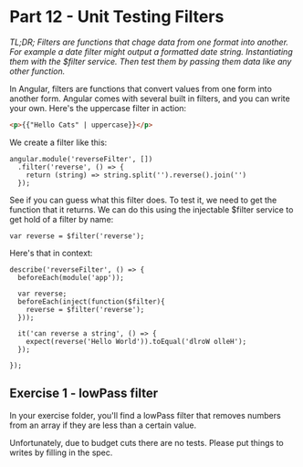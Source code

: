 # Part 12 - Unit Testing Filters

*TL;DR; Filters are functions that chage data from one format into another. For example a date filter might output a formatted date string. Instantiating them with the $filter service. Then test them by passing them data like any other function.*

In Angular, filters are functions that convert values from one form into another form. Angular comes with several built in filters, and you can write your own. Here's the uppercase filter in action:

```html
<p>{{"Hello Cats" | uppercase}}</p>
```

We create a filter like this:

```
angular.module('reverseFilter', [])
  .filter('reverse', () => {
    return (string) => string.split('').reverse().join('')
  });
```

See if you can guess what this filter does. To test it, we need to get the function that it returns. We can do this using the injectable $filter service to get hold of a filter by name:

```
var reverse = $filter('reverse');
```

Here's that in context:

```
describe('reverseFilter', () => {
  beforeEach(module('app'));

  var reverse;
  beforeEach(inject(function($filter){
    reverse = $filter('reverse');
  }));

  it('can reverse a string', () => {
    expect(reverse('Hello World')).toEqual('dlroW olleH');
  });

});
```

## Exercise 1 - lowPass filter

In your exercise folder, you'll find a lowPass filter that removes numbers from an array if they are less than a certain value. 

Unfortunately, due to budget cuts there are no tests. Please put things to writes by filling in the spec.
